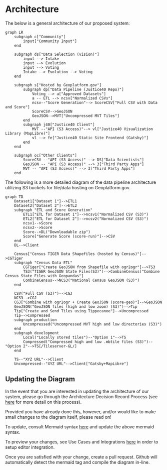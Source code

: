 # Architecture

The below is a general architecture of our proposed system:

```mermaid
graph LR
    subgraph c["Community"]
        input["Community Input"]
    end

    subgraph ds["Data Selection (vision)"]
        input --> Intake
        input --> Evolution
        input --> Voting
        Intake --> Evolution --> Voting
    end
    
    subgraph s["Hosted by Geoplatform.gov"]
        subgraph dp["Data Pipeline (Justice40 Repo)"]
            Voting --> a["Approved Datasets"]
            a -- ETL --> ncsv["Normalized CSVs"]
            ncsv--"Score Generation"--> ScoreCSV["Full CSV with Data and Score"]
            ScoreCSV-->GeoJSON
            GeoJSON-->MVT["Uncompressed MVT Tiles"]
        end
        subgraph j40["Justice40 Client"]
            MVT --"API (S3 Access)"--> vl["Justice40 Visualization Library (MapLibre)"]
            vl --> fe["Justice40 Static Site Frontend (Gatsby)"]
        end
    end

    subgraph oc["Other Clients"]
        ScoreCSV --"API (S3 Access)" --> DS["Data Scientists"]
        GeoJSON -- "API (S3 Access)" --> 3["Third Party Apps"]
        MVT -- "API (S3 Access)" --> 3["Third Party Apps"]
    end
```

The following is a more detailed diagram of the data pipeline architecture utilizing S3 buckets for file/data hosting on Geoplatform.gov.

```mermaid
graph TD
    Dataset1["Dataset 1"]-->ETL1
    Dataset2["Dataset 2"]-->ETL2
    subgraph "ETL and Score Generation"
        ETL1["ETL for Dataset 1"]-->ncsv1("Normalized CSV (S3)")
        ETL2["ETL for Dataset 2"]-->ncsv2("Normalized CSV (S3)")
        ncsv1-->Score
        ncsv2-->Score
        Score-->DL("Downloadable zip")
        Score["Generate Score (score-run)"]-->CSV
    end
    DL-->Client

    Census["Census TIGER Data Shapefiles (hosted by Census)"]-->CGTiger
    subgraph "Census Data ETL"
        CGTiger["Create GeoJSON from Shapefile with ogr2ogr"]-->TS3
        TS3("TIGER GeoJSON State Files(S3)")-->CombineCensus["Combine Census State Files with Geopandas"]
        CombineCensus-->NCS3("National Census GeoJSON (S3)")
    end
    
    CSV("Full CSV (S3)")-->CGJ
    NCS3-->CGJ
    CGJ["Combine with ogr2ogr + Create GeoJSON (score-geo)"]-->GeoJSON
    GeoJSON("GeoJSON files (high and low zoom) (S3)")-->Tip
    Tip["Create and Send Tiles using Tippecanoe"]-->Uncompressed
    Tip-->Compressed
    subgraph production
        Uncompressed("Uncompressed MVT high and low directories (S3)")
    end
    subgraph development
        Local("Locally stored tiles")--"Option 1"-->TS
        Compressed("Compressed high and low .mbtile files (S3)")--"Option 2"-->TS[/Tileserver-GL/]
    end
    
    TS--"XYZ URL"-->Client
    Uncompressed--"XYZ URL"-->Client["Gatsby+MapLibre"]
```

## Updating the Diagram

In the event that you are interested in updating the architecture of our system, please go through the Architecture Decision Record Process (see [here](https://github.com/usds/justice40-tool/tree/main/docs/decisions) for more detail on this process).

Provided you have already done this, however, and/or would like to make small changes to the diagram itself, please read on!

To update, consult Mermaid syntax [here](https://mermaid-js.github.io/mermaid/#/flowchart) and update the above mermaid syntax.

To preview your changes, see Use Cases and Integrations [here](https://mermaid-js.github.io/mermaid/#/integrations) in order to setup editor integration.

Once you are satisfied with your change, create a pull request. Github will automatically detect the mermaid tag and compile the diagram in-line.
